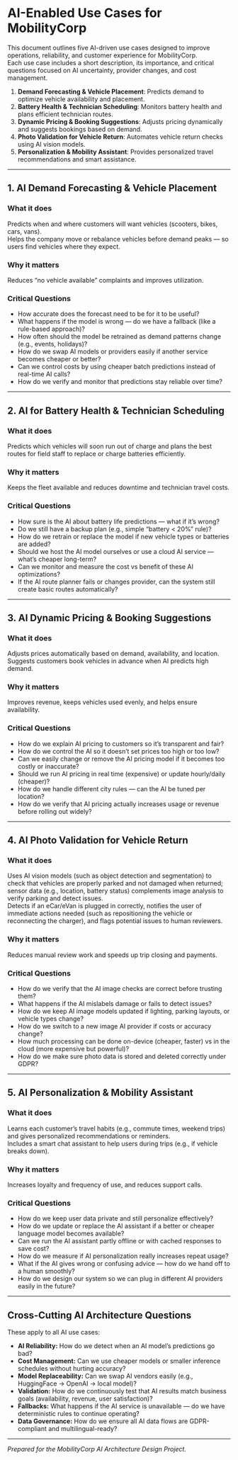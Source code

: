 # AI-Enabled Use Cases for MobilityCorp

This document outlines five AI-driven use cases designed to improve operations, reliability, and customer experience for MobilityCorp.  
Each use case includes a short description, its importance, and critical questions focused on AI uncertainty, provider changes, and cost management.

1. **Demand Forecasting & Vehicle Placement**: Predicts demand to optimize vehicle availability and placement.
2. **Battery Health & Technician Scheduling**: Monitors battery health and plans efficient technician routes.
3. **Dynamic Pricing & Booking Suggestions**: Adjusts pricing dynamically and suggests bookings based on demand.
4. **Photo Validation for Vehicle Return**: Automates vehicle return checks using AI vision models.
5. **Personalization & Mobility Assistant**: Provides personalized travel recommendations and smart assistance.

---

## 1. AI Demand Forecasting & Vehicle Placement

### What it does
Predicts when and where customers will want vehicles (scooters, bikes, cars, vans).  
Helps the company move or rebalance vehicles before demand peaks — so users find vehicles where they expect.

### Why it matters
Reduces “no vehicle available” complaints and improves utilization.

### Critical Questions
- How accurate does the forecast need to be for it to be useful?
- What happens if the model is wrong — do we have a fallback (like a rule-based approach)?
- How often should the model be retrained as demand patterns change (e.g., events, holidays)?
- How do we swap AI models or providers easily if another service becomes cheaper or better?
- Can we control costs by using cheaper batch predictions instead of real-time AI calls?
- How do we verify and monitor that predictions stay reliable over time?

---

## 2. AI for Battery Health & Technician Scheduling

### What it does
Predicts which vehicles will soon run out of charge and plans the best routes for field staff to replace or charge batteries efficiently.

### Why it matters
Keeps the fleet available and reduces downtime and technician travel costs.

### Critical Questions
- How sure is the AI about battery life predictions — what if it’s wrong?
- Do we still have a backup plan (e.g., simple “battery < 20%” rule)?
- How do we retrain or replace the model if new vehicle types or batteries are added?
- Should we host the AI model ourselves or use a cloud AI service — what’s cheaper long-term?
- Can we monitor and measure the cost vs benefit of these AI optimizations?
- If the AI route planner fails or changes provider, can the system still create basic routes automatically?

---

## 3. AI Dynamic Pricing & Booking Suggestions

### What it does
Adjusts prices automatically based on demand, availability, and location.  
Suggests customers book vehicles in advance when AI predicts high demand.

### Why it matters
Improves revenue, keeps vehicles used evenly, and helps ensure availability.

### Critical Questions
- How do we explain AI pricing to customers so it’s transparent and fair?
- How do we control the AI so it doesn’t set prices too high or too low?
- Can we easily change or remove the AI pricing model if it becomes too costly or inaccurate?
- Should we run AI pricing in real time (expensive) or update hourly/daily (cheaper)?
- How do we handle different city rules — can the AI be tuned per location?
- How do we verify that AI pricing actually increases usage or revenue before rolling out widely?

---

## 4. AI Photo Validation for Vehicle Return

### What it does
Uses AI vision models (such as object detection and segmentation) to check that vehicles are properly parked and not damaged when returned; sensor data (e.g., location, battery status) complements image analysis to verify parking and detect issues.  
Detects if an eCar/eVan is plugged in correctly, notifies the user of immediate actions needed (such as repositioning the vehicle or reconnecting the charger), and flags potential issues to human reviewers.

### Why it matters
Reduces manual review work and speeds up trip closing and payments.

### Critical Questions
- How do we verify that the AI image checks are correct before trusting them?
- What happens if the AI mislabels damage or fails to detect issues?
- How do we keep AI image models updated if lighting, parking layouts, or vehicle types change?
- How do we switch to a new image AI provider if costs or accuracy change?
- How much processing can be done on-device (cheaper, faster) vs in the cloud (more expensive but powerful)?
- How do we make sure photo data is stored and deleted correctly under GDPR?

---

## 5. AI Personalization & Mobility Assistant

### What it does
Learns each customer’s travel habits (e.g., commute times, weekend trips) and gives personalized recommendations or reminders.  
Includes a smart chat assistant to help users during trips (e.g., if vehicle breaks down).

### Why it matters
Increases loyalty and frequency of use, and reduces support calls.

### Critical Questions
- How do we keep user data private and still personalize effectively?
- How do we update or replace the AI assistant if a better or cheaper language model becomes available?
- Can we run the AI assistant partly offline or with cached responses to save cost?
- How do we measure if AI personalization really increases repeat usage?
- What if the AI gives wrong or confusing advice — how do we hand off to a human smoothly?
- How do we design our system so we can plug in different AI providers easily in the future?

---

## Cross-Cutting AI Architecture Questions

These apply to all AI use cases:

- **AI Reliability:** How do we detect when an AI model’s predictions go bad?
- **Cost Management:** Can we use cheaper models or smaller inference schedules without hurting accuracy?
- **Model Replaceability:** Can we swap AI vendors easily (e.g., HuggingFace → OpenAI → local model)?
- **Validation:** How do we continuously test that AI results match business goals (availability, revenue, user satisfaction)?
- **Fallbacks:** What happens if the AI service is unavailable — do we have deterministic rules to continue operating?
- **Data Governance:** How do we ensure all AI data flows are GDPR-compliant and multilingual-ready?

---

*Prepared for the MobilityCorp AI Architecture Design Project.*
